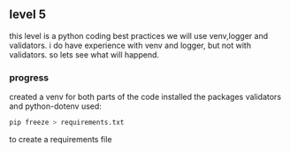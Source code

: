 ## level 5

this level is a python coding best practices
we will use venv,logger and validators.
i do have experience with venv and logger, but not with validators.
so lets see what will happend.


### progress

created a venv for both parts of the code
installed the packages validators and python-dotenv
used:

```bash
pip freeze > requirements.txt
```

to create a requirements file
